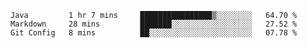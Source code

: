 <!--START_SECTION:waka-->
```text
Java         1 hr 7 mins     ████████████████▒░░░░░░░░   64.70 % 
Markdown     28 mins         ███████░░░░░░░░░░░░░░░░░░   27.52 % 
Git Config   8 mins          ██░░░░░░░░░░░░░░░░░░░░░░░   07.78 % 
```
<!--END_SECTION:waka-->
